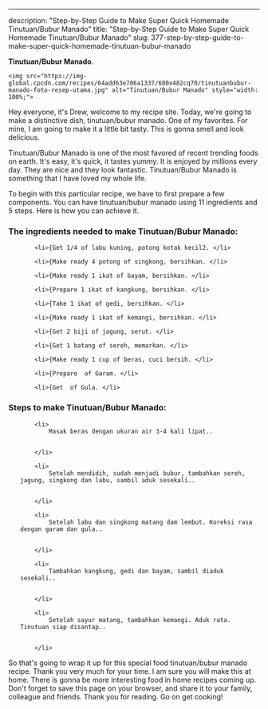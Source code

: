 ---
description: "Step-by-Step Guide to Make Super Quick Homemade Tinutuan/Bubur Manado"
title: "Step-by-Step Guide to Make Super Quick Homemade Tinutuan/Bubur Manado"
slug: 377-step-by-step-guide-to-make-super-quick-homemade-tinutuan-bubur-manado

<p>
	<strong>Tinutuan/Bubur Manado</strong>. 
	
</p>
<p>
	
	<img src="https://img-global.cpcdn.com/recipes/64add63e706a1337/680x482cq70/tinutuanbubur-manado-foto-resep-utama.jpg" alt="Tinutuan/Bubur Manado" style="width: 100%;">
	
	
</p>
<p>
	Hey everyone, it's Drew, welcome to my recipe site. Today, we're going to make a distinctive dish, tinutuan/bubur manado. One of my favorites. For mine, I am going to make it a little bit tasty. This is gonna smell and look delicious.
</p>
	
<p>
	
</p>
<p>
	Tinutuan/Bubur Manado is one of the most favored of recent trending foods on earth. It's easy, it's quick, it tastes yummy. It is enjoyed by millions every day. They are nice and they look fantastic. Tinutuan/Bubur Manado is something that I have loved my whole life.
</p>

<p>
To begin with this particular recipe, we have to first prepare a few components. You can have tinutuan/bubur manado using 11 ingredients and 5 steps. Here is how you can achieve it.
</p>

<h3>The ingredients needed to make Tinutuan/Bubur Manado:</h3>

<ol>
	
		<li>{Get 1/4 of labu kuning, potong kotak kecil2. </li>
	
		<li>{Make ready 4 potong of singkong, bersihkan. </li>
	
		<li>{Make ready 1 ikat of bayam, bersihkan. </li>
	
		<li>{Prepare 1 ikat of kangkung, bersihkan. </li>
	
		<li>{Take 1 ikat of gedi, bersihkan. </li>
	
		<li>{Make ready 1 ikat of kemangi, bersihkan. </li>
	
		<li>{Get 2 biji of jagung, serut. </li>
	
		<li>{Get 1 batang of sereh, memarkan. </li>
	
		<li>{Make ready 1 cup of beras, cuci bersih. </li>
	
		<li>{Prepare  of Garam. </li>
	
		<li>{Get  of Gula. </li>
	
</ol>
<p>
	
</p>

<h3>Steps to make Tinutuan/Bubur Manado:</h3>

<ol>
	
		<li>
			Masak beras dengan ukuran air 3-4 kali lipat..
			
			
		</li>
	
		<li>
			Setelah mendidih, sudah menjadi bubur, tambahkan sereh, jagung, singkong dan labu, sambil aduk sesekali..
			
			
		</li>
	
		<li>
			Setelah labu dan singkong matang dam lembut. Koreksi rasa dengan garam dan gula..
			
			
		</li>
	
		<li>
			Tambahkan kangkung, gedi dan bayam, sambil diaduk sesekali..
			
			
		</li>
	
		<li>
			Setelah sayur matang, tambahkan kemangi. Aduk rata. Tinutuan siap disantap..
			
			
		</li>
	
</ol>

<p>
	
</p>

<p>
	So that's going to wrap it up for this special food tinutuan/bubur manado recipe. Thank you very much for your time. I am sure you will make this at home. There is gonna be more interesting food in home recipes coming up. Don't forget to save this page on your browser, and share it to your family, colleague and friends. Thank you for reading. Go on get cooking!
</p>

